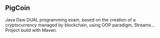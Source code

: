 ## PigCoin

Java Daw DUAL programming exam, based on the creation of a cryptocurrency managed by blockchain, using OOP paradigm, Streams... Project build with Maven.
